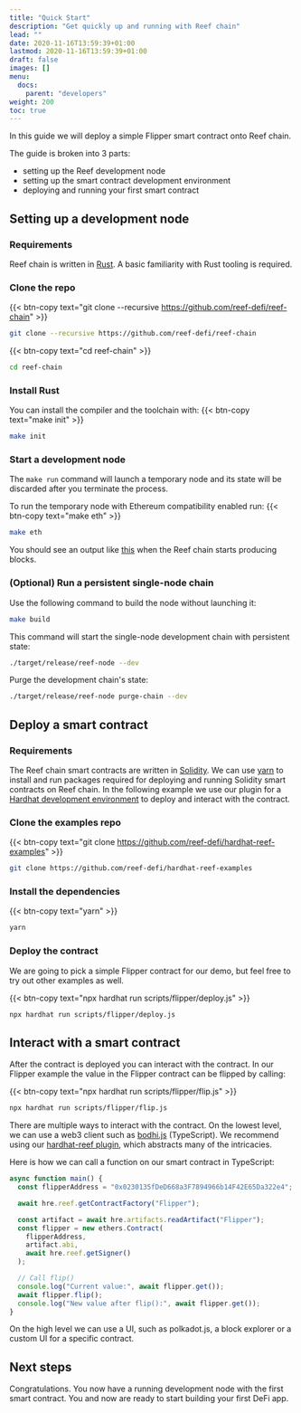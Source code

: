 ```yaml
---
title: "Quick Start"
description: "Get quickly up and running with Reef chain"
lead: ""
date: 2020-11-16T13:59:39+01:00
lastmod: 2020-11-16T13:59:39+01:00
draft: false
images: []
menu:
  docs:
    parent: "developers"
weight: 200
toc: true
---
```


In this guide we will deploy a simple Flipper smart contract onto Reef chain.

The guide is broken into 3 parts:
 - setting up the Reef development node
 - setting up the smart contract development environment
 - deploying and running your first smart contract


## Setting up a development node

### Requirements

Reef chain is written in [Rust](https://www.rust-lang.org/). A basic familiarity with Rust tooling is required.


### Clone the repo
{{< btn-copy text="git clone --recursive https://github.com/reef-defi/reef-chain" >}}
```bash
git clone --recursive https://github.com/reef-defi/reef-chain
```
{{< btn-copy text="cd reef-chain" >}}
```bash
cd reef-chain
```

### Install Rust
You can install the compiler and the toolchain with:
{{< btn-copy text="make init" >}}
```bash
make init
```

### Start a development node

The `make run` command will launch a temporary node and its state will be discarded after you terminate the process.

To run the temporary node with Ethereum compatibility enabled run:
{{< btn-copy text="make eth" >}}
```bash
make eth
```

You should see an output like [this](https://i.imgur.com/Dst10UI.png) when the Reef chain starts producing blocks.



### (Optional) Run a persistent single-node chain

Use the following command to build the node without launching it:

```bash
make build
```

This command will start the single-node development chain with persistent state:

```bash
./target/release/reef-node --dev
```

Purge the development chain's state:

```bash
./target/release/reef-node purge-chain --dev
```


## Deploy a smart contract

### Requirements

The Reef chain smart contracts are written in [Solidity](https://docs.soliditylang.org/en/v0.8.2/).
We can use [yarn](https://yarnpkg.com/) to install and run packages required for deploying and running Solidity smart contracts on Reef chain. In the following example we use our plugin for a [Hardhat development environment](https://hardhat.org/) to deploy and interact with the contract.


### Clone the examples repo
{{< btn-copy text="git clone https://github.com/reef-defi/hardhat-reef-examples" >}}
```bash
git clone https://github.com/reef-defi/hardhat-reef-examples
```

### Install the dependencies
{{< btn-copy text="yarn" >}}
```bash
yarn
```

### Deploy the contract
We are going to pick a simple Flipper contract for our demo, but feel free to
try out other examples as well.

{{< btn-copy text="npx hardhat run scripts/flipper/deploy.js" >}}
```bash
npx hardhat run scripts/flipper/deploy.js
```

## Interact with a smart contract

After the contract is deployed you can interact with the contract. In our Flipper example the value in the Flipper contract can be flipped by calling:

{{< btn-copy text="npx hardhat run scripts/flipper/flip.js" >}}
```bash
npx hardhat run scripts/flipper/flip.js
```

There are multiple ways to interact with the contract.
On the lowest level, we can use a web3 client such as [bodhi.js](https://github.com/AcalaNetwork/bodhi.js) (TypeScript). We recommend using our [hardhat-reef plugin](https://www.npmjs.com/package/@reef-defi/hardhat-reef), which abstracts many of the intricacies.

Here is how we can call a function on our smart contract in TypeScript:

```typescript
async function main() {
  const flipperAddress = "0x0230135fDeD668a3F7894966b14F42E65Da322e4";

  await hre.reef.getContractFactory("Flipper");

  const artifact = await hre.artifacts.readArtifact("Flipper");
  const flipper = new ethers.Contract(
    flipperAddress,
    artifact.abi,
    await hre.reef.getSigner()
  );

  // Call flip()
  console.log("Current value:", await flipper.get());
  await flipper.flip();
  console.log("New value after flip():", await flipper.get());
}
```

On the high level we can use a UI, such as polkadot.js, a block explorer or a
custom UI for a specific contract.

## Next steps

Congratulations. You now have a running development node with the first smart contract. You and now are ready to start building your first DeFi app.

